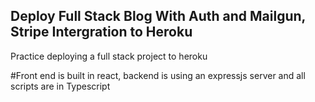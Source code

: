 ## Deploy Full Stack Blog With Auth and Mailgun, Stripe Intergration to Heroku
Practice deploying a full stack project to heroku

#Front end is built in react, backend is using an expressjs server and all scripts are in Typescript


